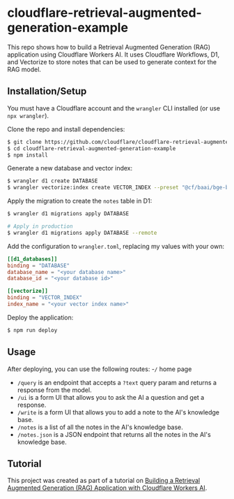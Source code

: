 # cloudflare-retrieval-augmented-generation-example

This repo shows how to build a Retrieval Augmented Generation (RAG) application using Cloudflare Workers AI. It uses Cloudflare Workflows, D1, and Vectorize to store notes that can be used to generate context for the RAG model.

## Installation/Setup

You must have a Cloudflare account and the `wrangler` CLI installed (or use `npx wrangler`).

Clone the repo and install dependencies:

```bash
$ git clone https://github.com/cloudflare/cloudflare-retrieval-augmented-generation-example.git
$ cd cloudflare-retrieval-augmented-generation-example
$ npm install
```

Generate a new database and vector index:

```bash
$ wrangler d1 create DATABASE
$ wrangler vectorize:index create VECTOR_INDEX --preset "@cf/baai/bge-base-en-v1.5"
```

Apply the migration to create the `notes` table in D1:

```bash
$ wrangler d1 migrations apply DATABASE

# Apply in production
$ wrangler d1 migrations apply DATABASE --remote
```

Add the configuration to `wrangler.toml`, replacing my values with your own:

```toml
[[d1_databases]]
binding = "DATABASE"
database_name = "<your database name>"
database_id = "<your database id>"

[[vectorize]]
binding = "VECTOR_INDEX"
index_name = "<your vector index name>"
```

Deploy the application:

```bash
$ npm run deploy
```

## Usage

After deploying, you can use the following routes:
-`/` home page
- `/query` is an endpoint that accepts a `?text` query param and returns a response from the model.
- `/ui` is a form UI that allows you to ask the AI a question and get a response.
- `/write` is a form UI that allows you to add a note to the AI's knowledge base.
- `/notes` is a list of all the notes in the AI's knowledge base.
- `/notes.json` is a JSON endpoint that returns all the notes in the AI's knowledge base.

## Tutorial

This project was created as part of a tutorial on [Building a Retrieval Augmented Generation (RAG) Application with Cloudflare Workers AI](https://developers.cloudflare.com/workers-ai/tutorials/build-a-retrieval-augmented-generation-ai/).

